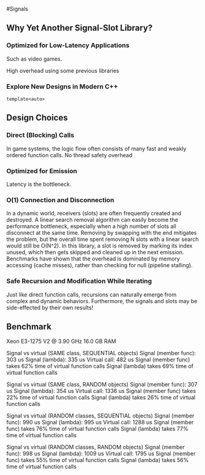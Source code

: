 #Signals

## Why Yet Another Signal-Slot Library?

### Optimized for Low-Latency Applications
Such as video games.

High overhead using some previous libraries

### Explore New Designs in Modern C++
`template<auto>`

## Design Choices

### Direct (Blocking) Calls
In game systems, the logic flow often consists of many fast and weakly ordered function calls. 
No thread safety overhead

### Optimized for Emission
Latency is the bottleneck.

### O(1) Connection and Disconnection
In a dynamic world, receivers (slots) are often frequently created and destroyed. A linear search removal algorithm can easily become the performance bottleneck, especially when a high number of slots all disconnect at the same time. Removing by swapping with the end mitigates the problem, but the overall time spent removing N slots with a linear search would still be O(N^2). In this library, a slot is removed by marking its index unused, which then gets skipped and cleaned up in the next emission. Benchmarks have shown that the overhead is dominated by memory accessing (cache misses), rather than checking for null (pipeline stalling).

### Safe Recursion and Modification While Iterating
Just like direct function calls, recursions can naturally emerge from complex and dynamic behaviors. Furthermore, the signals and slots may be side-effected by their own results!

## Benchmark

Xeon E3-1275 V2 @ 3.90 GHz 16.0 GB RAM

Signal vs virtual (SAME class, SEQUENTIAL objects)
Signal (member func): 303 us
Signal (lambda): 335 us
Virtual call: 482 us
Signal (member func) takes 62% time of virtual function calls
Signal (lambda) takes 69% time of virtual function calls


Signal vs virtual (SAME class, RANDOM objects)
Signal (member func): 307 us
Signal (lambda): 354 us
Virtual call: 1336 us
Signal (member func) takes 22% time of virtual function calls
Signal (lambda) takes 26% time of virtual function calls


Signal vs virtual (RANDOM classes, SEQUENTIAL objects)
Signal (member func): 990 us
Signal (lambda): 995 us
Virtual call: 1288 us
Signal (member func) takes 76% time of virtual function calls
Signal (lambda) takes 77% time of virtual function calls


Signal vs virtual (RANDOM classes, RANDOM objects)
Signal (member func): 998 us
Signal (lambda): 1009 us
Virtual call: 1795 us
Signal (member func) takes 55% time of virtual function calls
Signal (lambda) takes 56% time of virtual function calls


